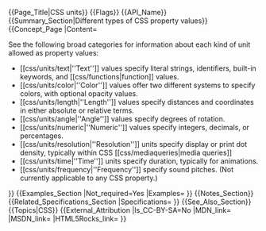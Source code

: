 {{Page_Title|CSS units}}
{{Flags}}
{{API_Name}}
{{Summary_Section|Different types of CSS property values}}
{{Concept_Page
|Content=

See the following broad categories for information about each kind of
unit allowed as property values:

* [[css/units/text|''Text'']] values specify literal strings, identifiers, built-in keywords, and [[css/functions|function]] values.
* [[css/units/color|''Color'']] values offer two different systems to specify colors, with optional opacity values.
* [[css/units/length|''Length'']] values specify distances and coordinates in either absolute or relative terms.
* [[css/units/angle|''Angle'']] values specify degrees of rotation.
* [[css/units/numeric|''Numeric'']] values specify integers, decimals, or percentages.
* [[css/units/resolution|''Resolution'']] units specify display or print dot density, typically within CSS [[css/mediaqueries|media queries]]
* [[css/units/time|''Time'']] units specify duration, typically for animations.
* [[css/units/frequency|''Frequency'']] specify sound pitches. (Not currently applicable to any CSS property.)

}}
{{Examples_Section
|Not_required=Yes
|Examples=
}}
{{Notes_Section}}
{{Related_Specifications_Section
|Specifications=
}}
{{See_Also_Section}}
{{Topics|CSS}}
{{External_Attribution
|Is_CC-BY-SA=No
|MDN_link=
|MSDN_link=
|HTML5Rocks_link=
}}